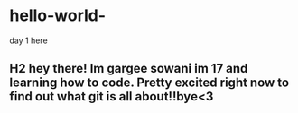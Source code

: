 # hello-world-
day 1 here 
## H2 hey there! Im gargee sowani im 17 and learning how to code. Pretty excited right now to find out what git is all about!!bye<3
